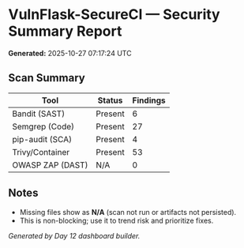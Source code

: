 # VulnFlask-SecureCI — Security Summary Report

**Generated:** 2025-10-27 07:17:24 UTC

## Scan Summary
| Tool | Status | Findings |
|------|---------|-----------|
| Bandit (SAST) | Present | 6 |
| Semgrep (Code) | Present | 27 |
| pip-audit (SCA) | Present | 4 |
| Trivy/Container | Present | 53 |
| OWASP ZAP (DAST) | N/A | 0 |

## Notes
- Missing files show as **N/A** (scan not run or artifacts not persisted).
- This is non-blocking; use it to trend risk and prioritize fixes.

_Generated by Day 12 dashboard builder._